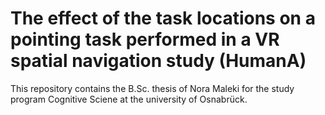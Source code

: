 # The effect of the task locations on a pointing task performed in a VR spatial navigation study (HumanA)


This repository contains the B.Sc. thesis of Nora Maleki for the study program Cognitive Sciene at the university of Osnabrück.
